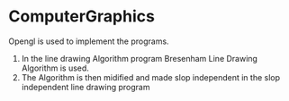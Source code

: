 # ComputerGraphics

Opengl is used to implement the programs.

1. In the line drawing Algorithm program Bresenham Line Drawing Algorithm is used.
2. The Algorithm is then midified and made slop independent in the slop independent line drawing program
